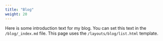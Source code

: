 ```yaml
---
title: "Blog"
weight: 20
---
```


Here is some introduction text for my blog. You can set this text in the `/blog/_index.md` file. This page uses the `/layouts/blog/list.html` template.

